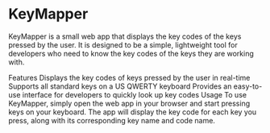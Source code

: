# KeyMapper
KeyMapper is a small web app that displays the key codes of the keys pressed by the user. It is designed to be a simple, lightweight tool for developers who need to know the key codes of the keys they are working with.

Features
Displays the key codes of keys pressed by the user in real-time
Supports all standard keys on a US QWERTY keyboard
Provides an easy-to-use interface for developers to quickly look up key codes
Usage
To use KeyMapper, simply open the web app in your browser and start pressing keys on your keyboard. The app will display the key code for each key you press, along with its corresponding key name and code name.
